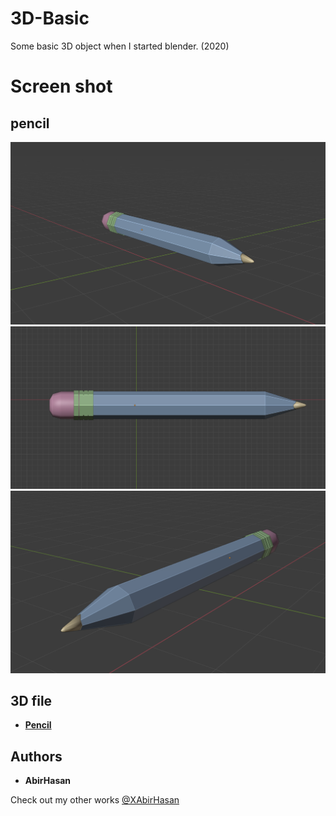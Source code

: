 # 3D-Basic
 Some basic 3D object  when I started blender. (2020)


 # Screen shot

## pencil
<img src="demo/1.png" alt="pencil" width="600"/>
<img src="demo/2.png" alt="pencil" width="600"/>
<img src="demo/3.png" alt="pencil" width="600"/>


## 3D file
* **[Pencil](https://github.com/XAbirHasan/Scale-3D-Blender/blob/master/3D%20file/scale.fbx)**


## Authors

* **AbirHasan**

Check out my other works [@XAbirHasan](https://github.com/XAbirHasan)
